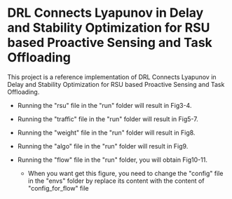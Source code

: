 # DRL Connects Lyapunov in Delay and Stability Optimization for RSU based Proactive Sensing and Task Offloading
This project is a reference implementation of DRL Connects Lyapunov in Delay and Stability Optimization for RSU based Proactive Sensing and Task Offloading.

- Running the "rsu" file in the "run" folder will result in Fig3-4.

- Running the "traffic" file in the "run" folder will result in Fig5-7.

- Running the "weight" file in the "run" folder will result in Fig8.

- Running the "algo" file in the "run" folder will result in Fig9.

- Running the "flow" file in the "run" folder, you will obtain Fig10-11.

  - When you want get this figure, you need to change the "config" file in the "envs" folder by replace its content with the content of "config_for_flow" file

